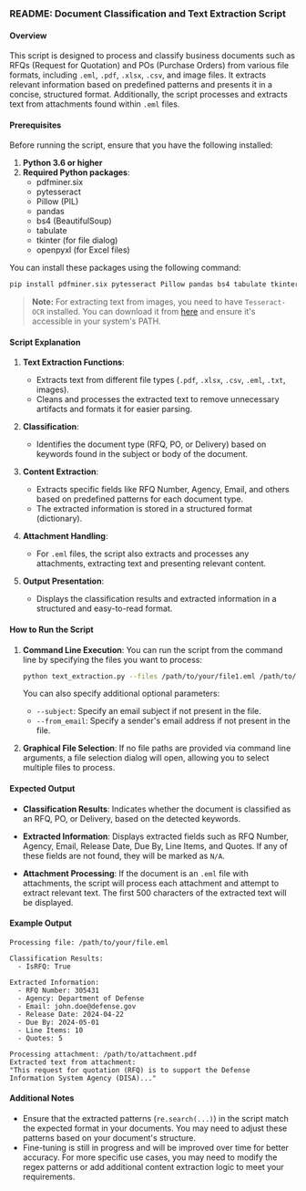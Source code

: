 ### README: Document Classification and Text Extraction Script

#### Overview
This script is designed to process and classify business documents such as RFQs (Request for Quotation) and POs (Purchase Orders) from various file formats, including `.eml`, `.pdf`, `.xlsx`, `.csv`, and image files. It extracts relevant information based on predefined patterns and presents it in a concise, structured format. Additionally, the script processes and extracts text from attachments found within `.eml` files.

#### Prerequisites
Before running the script, ensure that you have the following installed:

1. **Python 3.6 or higher**
2. **Required Python packages**:
   - pdfminer.six
   - pytesseract
   - Pillow (PIL)
   - pandas
   - bs4 (BeautifulSoup)
   - tabulate
   - tkinter (for file dialog)
   - openpyxl (for Excel files)

You can install these packages using the following command:
```bash
pip install pdfminer.six pytesseract Pillow pandas bs4 tabulate tkinter openpyxl
```

> **Note:** For extracting text from images, you need to have `Tesseract-OCR` installed. You can download it from [here](https://github.com/tesseract-ocr/tesseract) and ensure it's accessible in your system's PATH.

#### Script Explanation
1. **Text Extraction Functions**:
   - Extracts text from different file types (`.pdf`, `.xlsx`, `.csv`, `.eml`, `.txt`, images).
   - Cleans and processes the extracted text to remove unnecessary artifacts and formats it for easier parsing.

2. **Classification**:
   - Identifies the document type (RFQ, PO, or Delivery) based on keywords found in the subject or body of the document.

3. **Content Extraction**:
   - Extracts specific fields like RFQ Number, Agency, Email, and others based on predefined patterns for each document type.
   - The extracted information is stored in a structured format (dictionary).

4. **Attachment Handling**:
   - For `.eml` files, the script also extracts and processes any attachments, extracting text and presenting relevant content.

5. **Output Presentation**:
   - Displays the classification results and extracted information in a structured and easy-to-read format.

#### How to Run the Script
1. **Command Line Execution**:
   You can run the script from the command line by specifying the files you want to process:
   ```bash
   python text_extraction.py --files /path/to/your/file1.eml /path/to/your/file2.pdf
   ```

   You can also specify additional optional parameters:
   - `--subject`: Specify an email subject if not present in the file.
   - `--from_email`: Specify a sender's email address if not present in the file.

2. **Graphical File Selection**:
   If no file paths are provided via command line arguments, a file selection dialog will open, allowing you to select multiple files to process.

#### Expected Output
- **Classification Results**:
  Indicates whether the document is classified as an RFQ, PO, or Delivery, based on the detected keywords.

- **Extracted Information**:
  Displays extracted fields such as RFQ Number, Agency, Email, Release Date, Due By, Line Items, and Quotes. If any of these fields are not found, they will be marked as `N/A`.

- **Attachment Processing**:
  If the document is an `.eml` file with attachments, the script will process each attachment and attempt to extract relevant text. The first 500 characters of the extracted text will be displayed.

#### Example Output
```
Processing file: /path/to/your/file.eml

Classification Results:
  - IsRFQ: True

Extracted Information:
  - RFQ Number: 305431
  - Agency: Department of Defense
  - Email: john.doe@defense.gov
  - Release Date: 2024-04-22
  - Due By: 2024-05-01
  - Line Items: 10
  - Quotes: 5

Processing attachment: /path/to/attachment.pdf
Extracted text from attachment:
"This request for quotation (RFQ) is to support the Defense Information System Agency (DISA)..."
```

#### Additional Notes
- Ensure that the extracted patterns (`re.search(...)`) in the script match the expected format in your documents. You may need to adjust these patterns based on your document's structure.
- Fine-tuning is still in progress and will be improved over time for better accuracy. For more specific use cases, you may need to modify the regex patterns or add additional content extraction logic to meet your requirements.
